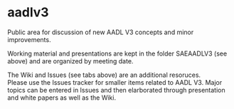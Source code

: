 # aadlv3
Public area for discussion of new AADL V3 concepts and minor improvements.

Working material and presentations are kept in the folder SAEAADLV3 (see above) and are organized by meeting date.

The Wiki and Issues (see tabs above) are an additional resoruces.  
Please use the Issues tracker for smaller items related to AADL V3. 
Major topics can be entered in Issues and then elarborated through presentation and white papers as well as the Wiki.
